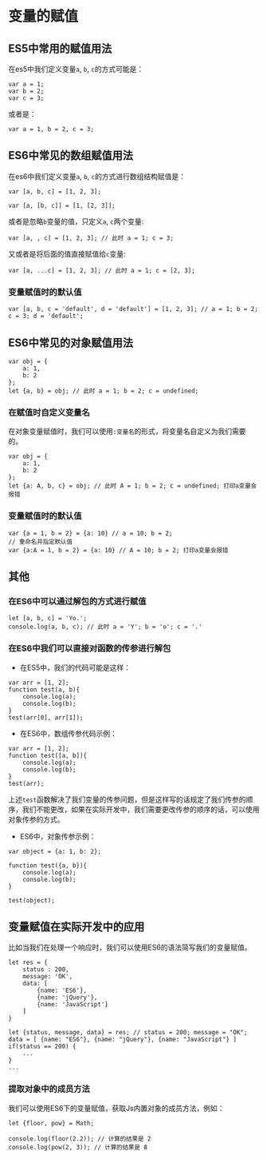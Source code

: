 # 变量的赋值

## ES5中常用的赋值用法

在es5中我们定义变量`a`, `b`, `c`的方式可能是：

```
var a = 1;
var b = 2;
var c = 3;
```

或者是：

```
var a = 1, b = 2, c = 3;
```

## ES6中常见的数组赋值用法

在es6中我们定义变量`a`, `b`, `c`的方式进行数组结构赋值是：

```
var [a, b, c] = [1, 2, 3];

var [a, [b, c]] = [1, [2, 3]];
```

或者是忽略`b`变量的值，只定义`a`, `c`两个变量:

```
var [a, , c] = [1, 2, 3]; // 此时 a = 1; c = 3;
```

又或者是将后面的值直接赋值给`c`变量:

```
var [a, ...c] = [1, 2, 3]; // 此时 a = 1; c = [2, 3];
```

### 变量赋值时的默认值

```
var [a, b, c = 'default', d = 'default'] = [1, 2, 3]; // a = 1; b = 2; c = 3; d = 'default';
```

## ES6中常见的对象赋值用法

```
var obj = {
    a: 1,
    b: 2
};
let {a, b} = obj; // 此时 a = 1; b = 2; c = undefined;
```

### 在赋值时自定义变量名

在对象变量赋值时，我们可以使用`:变量名`的形式，将变量名自定义为我们需要的。

```
var obj = {
    a: 1,
    b: 2
};
let {a: A, b, c} = obj; // 此时 A = 1; b = 2; c = undefined; 打印a变量会报错 
```

### 变量赋值时的默认值

```
var {a = 1, b = 2} = {a: 10} // a = 10; b = 2;
// 重命名并指定默认值
var {a:A = 1, b = 2} = {a: 10} // A = 10; b = 2; 打印a变量会报错
```

## 其他

### 在ES6中可以通过解包的方式进行赋值

```
let [a, b, c] = 'Yo.';
console.log(a, b, c); // 此时 a = 'Y'; b = 'o'; c = '.'
```


### 在ES6中我们可以直接对函数的传参进行解包

- 在ES5中，我们的代码可能是这样：

```
var arr = [1, 2];
function test(a, b){
    console.log(a);
    console.log(b);
}
test(arr[0], arr[1]);
```

- 在ES6中，数组传参代码示例：

```
var arr = [1, 2];
function test([a, b]){
    console.log(a);
    console.log(b);
}
test(arr);
```

上述`test`函数解决了我们变量的传参问题，但是这样写的话规定了我们传参的顺序，我们不能更改，如果在实际开发中，我们需要更改传参的顺序的话，可以使用对象传参的方式。

- ES6中，对象传参示例：

```
var object = {a: 1, b: 2};

function test({a, b}){
    console.log(a);
    console.log(b);
}

test(object);
```


## 变量赋值在实际开发中的应用

比如当我们在处理一个响应时，我们可以使用ES6的语法简写我们的变量赋值。

```
let res = {
    status : 200,
    message: 'OK',
    data: [
        {name: 'ES6'},
        {name: 'jQuery'},
        {name: 'JavaScript'}
    ]
}

let {status, message, data} = res; // status = 200; message = "OK"; data = [ {name: "ES6"}, {name: "jQuery"}, {name: "JavaScript"} ]
if(status == 200) {
    ...
}
...
```

### 提取对象中的成员方法

我们可以使用ES6下的变量赋值，获取Js内置对象的成员方法，例如：

```
let {floor, pow} = Math;

console.log(floor(2.2)); // 计算的结果是 2
console.log(pow(2, 3)); // 计算的结果是 8
```

